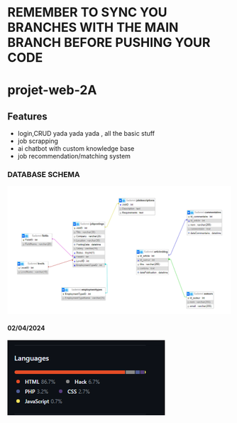 # REMEMBER TO SYNC YOU BRANCHES WITH THE MAIN BRANCH BEFORE PUSHING YOUR CODE

# projet-web-2A

## Features

- login,CRUD yada yada yada , all the basic stuff
- job scrapping
- ai chatbot with custom knowledge base
- job recommendation/matching system


### DATABASE SCHEMA

![DATABASE SCHEMA](screenshots/chrome_BwVmJWJOpD.png)

#### 02/04/2024

![begun](screenshots/begun.png)